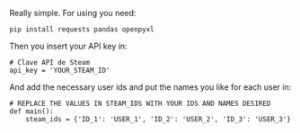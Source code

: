 Really simple. For using you need:

    pip install requests pandas openpyxl


Then you insert your API key in:

    # Clave API de Steam
    api_key = 'YOUR_STEAM_ID'


And add the necessary user ids and put the names you like for each user in:

    # REPLACE THE VALUES IN STEAM_IDS WITH YOUR IDS AND NAMES DESIRED
    def main():
        steam_ids = {'ID_1': 'USER_1', 'ID_2': 'USER_2', 'ID_3': 'USER_3'}

